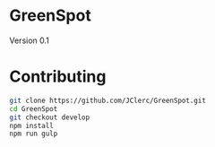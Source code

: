 # GreenSpot

Version 0.1

# Contributing

```sh
git clone https://github.com/JClerc/GreenSpot.git
cd GreenSpot
git checkout develop
npm install
npm run gulp
```

